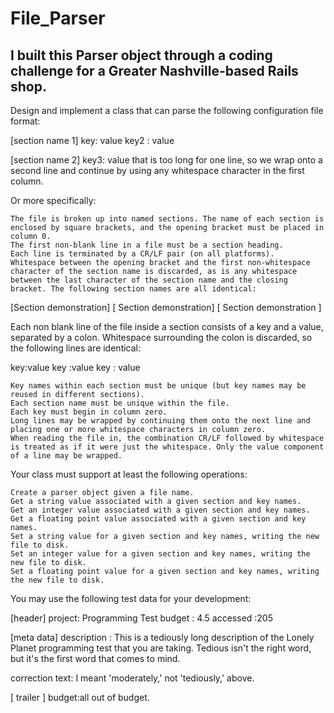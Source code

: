File_Parser
===========

I built this Parser object through a coding challenge for a Greater Nashville-based Rails shop.
-----------------------------------------------------------------------------------------------

Design and implement a class that can parse the following configuration file format:

  [section name 1]
  key: value
  key2 : value

  [section name 2]
  key3: value that is too long for one line, so we wrap onto a second line
    and continue by using any whitespace character in the first column.

Or more specifically:

    The file is broken up into named sections. The name of each section is enclosed by square brackets, and the opening bracket must be placed in column 0.
    The first non-blank line in a file must be a section heading.
    Each line is terminated by a CR/LF pair (on all platforms).
    Whitespace between the opening bracket and the first non-whitespace character of the section name is discarded, as is any whitespace between the last character of the section name and the closing bracket. The following section names are all identical:

  [Section demonstration]
  [   Section demonstration]
  [ Section demonstration     ]

Each non blank line of the file inside a section consists of a key and a value, separated by a colon. Whitespace surrounding the colon is discarded, so the following lines are identical:

  key:value
  key :value
  key :  value

    Key names within each section must be unique (but key names may be reused in different sections).
    Each section name must be unique within the file.
    Each key must begin in column zero.
    Long lines may be wrapped by continuing them onto the next line and placing one or more whitespace characters in column zero.
    When reading the file in, the combination CR/LF followed by whitespace is treated as if it were just the whitespace. Only the value component of a line may be wrapped.

Your class must support at least the following operations:

    Create a parser object given a file name.
    Get a string value associated with a given section and key names.
    Get an integer value associated with a given section and key names.
    Get a floating point value associated with a given section and key names.
    Set a string value for a given section and key names, writing the new file to disk.
    Set an integer value for a given section and key names, writing the new file to disk.
    Set a floating point value for a given section and key names, writing the new file to disk.

You may use the following test data for your development:

  [header]
  project: Programming Test
  budget : 4.5
  accessed :205

  [meta data]
  description : This is a tediously long description of the Lonely Planet
    programming test that you are taking. Tedious isn't the right word, but
    it's the first word that comes to mind.

  correction text: I meant 'moderately,' not 'tediously,' above.

  [ trailer ]
  budget:all out of budget.

